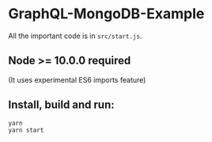 # GraphQL-MongoDB-Example

All the important code is in `src/start.js`.

## Node >= 10.0.0 required
(It uses experimental ES6 imports feature)

## Install, build and run:

```
yarn
yarn start
```
